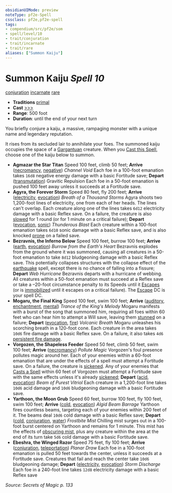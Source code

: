 ```yaml
---
obsidianUIMode: preview
noteType: pf2e-Spell
cssclass: pf2e,pf2e-spell
tags:
- compendium/src/pf2e/som
- spell/level/10
- trait/conjuration
- trait/incarnate
- trait/rare
aliases: ["Summon Kaiju"]
---
```

# Summon Kaiju *Spell 10*   
[conjuration](rules/traits/conjuration.md "Conjuration School Trait")  [incarnate](rules/traits/incarnate-som.md "Incarnate Spell Trait")  [rare](rules/traits/rare.md "Rare Rarity Trait")  

- **Traditions** [primal](rules/traits/primal.md "Primal Tradition Trait")
- **Cast** [>>>](rules/core-rulebook/chapter-9-playing-the-game.md#Actions "Three-Action") 
- **Range**: 500 foot
- **Duration**: until the end of your next turn

You briefly conjure a kaiju, a massive, rampaging monster with a unique name and legendary reputation.

It rises from its secluded lair to annihilate your foes. The summoned kaiju occupies the space of a [Gargantuan](rules/traits/gargantuan-b1.md "Gargantuan Size Trait") creature. When you [Cast this Spell](rules/actions/cast-a-spell.md), choose one of the kaiju below to summon.

- **Agmazar the Star Titan** Speed 100 feet, climb 50 feet; **Arrive** ([necromancy](rules/traits/necromancy.md "Necromancy School Trait"), [negative](rules/traits/negative.md "Negative Energy & Element Trait")) _Channel Void_ Each foe in a 100-foot emanation takes `16d8` negative energy damage with a basic Fortitude save; **Depart** ([transmutation](rules/traits/transmutation.md "Transmutation School Trait")) Gravitic Repulsion Each foe in a 50-foot emanation is pushed 100 feet away unless it succeeds at a Fortitude save.
- **Agyra, the Forever Storm** Speed 80 feet, fly 200 feet; **Arrive** ([electricity](rules/traits/electricity.md "Electricity Energy & Element Trait"), [evocation](rules/traits/evocation.md "Evocation School Trait")) _Breath of a Thousand Storms_ Agyra shoots two 1,200-foot lines of electricity, one from each of her heads. The lines can't overlap. Each creature along one of the lines takes `6d12` electricity damage with a basic Reflex save. On a failure, the creature is also [slowed](rules/conditions.md#Slowed) for 1 round (or for 1 minute on a critical failure); **Depart** ([evocation](rules/traits/evocation.md "Evocation School Trait"), [sonic](rules/traits/sonic.md "Sonic Energy & Element Trait")) _Thunderous Blast_ Each creature within a 100-foot emanation takes `6d10` sonic damage with a basic Reflex save, and is also knocked [prone](rules/conditions.md#Prone) on a failed save.
- **Bezravnis, the Inferno Below** Speed 100 feet, burrow 100 feet; **Arrive** ([earth](rules/traits/earth.md "Earth Energy & Element Trait"), [evocation](rules/traits/evocation.md "Evocation School Trait")) _Burrow from the Earth's Heart_ Bezravnis explodes from the ground where it was summoned, causing all creatures in a 50-foot emanation to take `8d12` bludgeoning damage with a basic Reflex save. This potentially collapses structures with the collapse effect of the [earthquake](compendium/spells/earthquake.md) spell, except there is no chance of falling into a fissure; **Depart** _Web Hurricane_ Bezravnis departs with a hurricane of webbing. All creatures within a 50-foot emanation must succeed at a Reflex save or take a –20-foot circumstance penalty to its Speeds until it [Escapes](rules/actions/escape.md) (or is [immobilized](rules/conditions.md#Immobilized) until it escapes on a critical failure). The [Escape](rules/actions/escape.md) DC is your spell DC.
- **Mogaru, the Final King** Speed 100 feet, swim 100 feet; **Arrive** ([auditory](rules/traits/auditory.md "Auditory Effect Trait"), [enchantment](rules/traits/enchantment.md "Enchantment School Trait"), [mental](rules/traits/mental.md "Mental Effect Trait")) _Trance of the King's Melody_ Mogaru manifests with a burst of the song that summoned him, requiring all foes within 60 feet who can hear him to attempt a Will save, leaving them [stunned](rules/conditions.md#Stunned) on a failure; **Depart** ([evocation](rules/traits/evocation.md "Evocation School Trait"), [fire](rules/traits/fire.md "Fire Energy & Element Trait")) _Volcanic Breath_ Mogaru unleashes his scorching breath in a 120-foot cone. Each creature in the area takes `10d6` fire damage with a basic Reflex save. On a failure, it also takes `4d6` [persistent fire damage](rules/conditions.md#Persistent%20Damage).
- **Vorgozen, the Shapeless Feeder** Speed 50 feet, climb 50 feet, swim 100 feet; **Arrive** ([necromancy](rules/traits/necromancy.md "Necromancy School Trait")) _Pollute Magic_ Vorgozen's foul presence pollutes magic around her. Each of your enemies within a 60-foot emanation that are under the effects of a spell must attempt a Fortitude save. On a failure, the creature is [sickened](rules/conditions.md#Sickened). Any of your enemies that [Casts a Spell](rules/actions/cast-a-spell.md) within 60 feet of Vorgozen must attempt a Fortitude save with the same effects unless it's already [sickened](rules/conditions.md#Sickened); **Depart** ([acid](rules/traits/acid.md "Acid Energy & Element Trait"), [evocation](rules/traits/evocation.md "Evocation School Trait")) _Beam of Purest Vitriol_ Each creature in a 1,200-foot line takes `10d6` acid damage and `10d6` bludgeoning damage with a basic Fortitude save.
- **Yarthoon, the Moon Grub** Speed 60 feet, burrow 100 feet, fly 100 feet, swim 100 feet; **Arrive** ([cold](rules/traits/cold.md "Cold Energy & Element Trait"), [evocation](rules/traits/evocation.md "Evocation School Trait")) _Algid Beam Barrage_ Yarthoon fires countless beams, targeting each of your enemies within 200 feet of it. The beams deal `10d6` cold damage with a basic Reflex save; **Depart** ([cold](rules/traits/cold.md "Cold Energy & Element Trait"), [conjuration](rules/traits/conjuration.md "Conjuration School Trait"), [water](rules/traits/water.md "Water Energy & Element Trait")) _Frostbite Mist_ Chilling mist surges out in a 100-foot burst centered on Yarthoon and remains for 1 minute. This mist has the effects of [obscuring mist](compendium/spells/obscuring-mist.md), plus any creature within the area at the end of its turn take `5d6` cold damage with a basic Fortitude save.
- **Ebeshra, the Winged Razor** Speed 75 feet, fly 100 feet; **Arrive** ([conjuration](rules/traits/conjuration.md "Conjuration School Trait"), [teleportation](rules/traits/teleportation.md "Teleportation Effect Trait")) _Planar Draw_ Each foe in a 100-foot emanation is pulled 50 feet towards the center, unless it succeeds at a Fortitude save. Creatures that fail and reach the center take `10d6` bludgeoning damage; **Depart** ([electricity](rules/traits/electricity.md "Electricity Energy & Element Trait"), [evocation](rules/traits/evocation.md "Evocation School Trait")) _Storm Discharge_ Each foe in a 240-foot line takes `12d8` electricity damage with a basic Reflex save

*Source: Secrets of Magic p. 133*